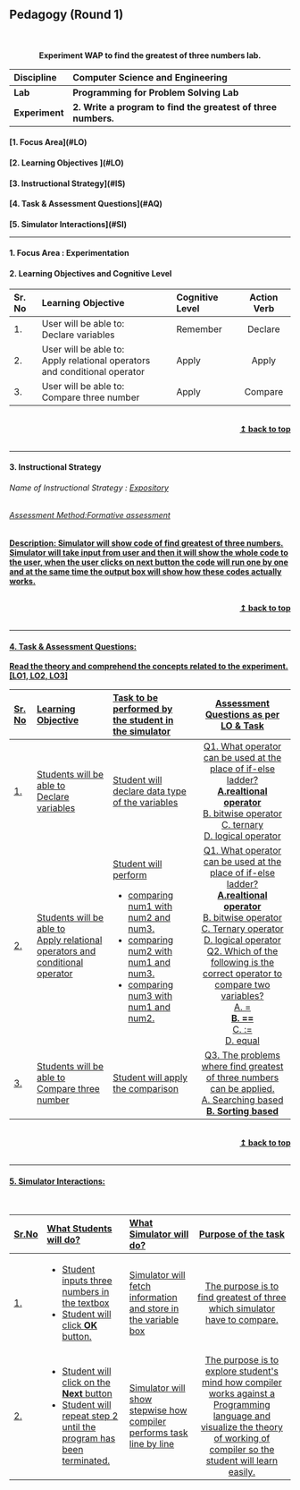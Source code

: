 ## Pedagogy (Round 1)
<p align="center">

<br>
<br>
<b> Experiment WAP to find the greatest of three numbers lab.
<a name="top"></a> <br>
</p>

<b>Discipline | <b>Computer Science and Engineering
:--|:--|
<b> Lab | <b> Programming for Problem Solving Lab
<b> Experiment|     <b> 2. Write a program to find the greatest of three numbers.



<h4> [1. Focus Area](#LO)
<h4> [2. Learning Objectives ](#LO)
<h4> [3. Instructional Strategy](#IS)
<h4> [4. Task & Assessment Questions](#AQ)
<h4> [5. Simulator Interactions](#SI)
<hr>

<a name="LO"></a>
#### 1. Focus Area : Experimentation



#### 2. Learning Objectives and Cognitive Level


Sr. No |	Learning Objective	| Cognitive Level | Action Verb
:--|:--|:--|:-:
1.| User will be able to: <br> Declare variables <br> | Remember | Declare
2.| User will be able to: <br> Apply relational operators and conditional operator | Apply | Apply
3.| User will be able to: <br> Compare three number <br> | Apply | Compare


<br/>
<div align="right">
    <b><a href="#top">↥ back to top</a></b>
</div>
<br/>
<hr>

<a name="IS"></a>
#### 3. Instructional Strategy
###### Name of Instructional Strategy  :    <u> Expository
###### Assessment Method:Formative assessment

<u> <b>Description: </b> Simulator will show code of find greatest of three numbers. </u>
<br>
 Simulator will take input from user and then it will show the whole code to the user, when the user clicks on next button the code will run one by one and at the same time the output box will show how these codes actually works.

<br/>
<div align="right">
    <b><a href="#top">↥ back to top</a></b>
</div>
<br/>
<hr>

<a name="AQ"></a>
#### 4. Task & Assessment Questions:

Read the theory and comprehend the concepts related to the experiment. [LO1, LO2, LO3]
<br>


Sr. No |	Learning Objective	| Task to be performed by <br> the student  in the simulator | Assessment Questions as per LO & Task
:--|:--|:--|:-:
1.| Students will be able to <br> Declare variables  | Student will declare data type of the variables| Q1.  What operator can be used at the place of if-else ladder?<br> <b> A.realtional operator </b><br> B. bitwise operator </b><br> C. ternary </b><br>D. logical operator</b><br> 
2.| Students will be able to<br> Apply relational operators and conditional operator| Student will perform <br> <ul> <li> comparing num1 with num2 and num3.</li><li> comparing num2 with num1 and num3.</li> <li> comparing num3 with num1 and num2.</li> | Q1.  What operator can be used at the place of if-else ladder?<br> <b> A.realtional operator </b><br> B. bitwise operator </b><br> C. Ternary operator </b><br>D. logical operator</b><br>Q2. Which of the following is the correct operator to compare two variables?<br> A. =   <br> <b> B. == </b><br>C. :=<br>D. equal</b>
3.| Students will be able to<br> Compare three number | Student will apply the comparison | Q3. The problems where find greatest of three numbers can be applied. <br> A. Searching based <br> <b> B. Sorting based </b>

 <br>

 
<div align="right">
    <b><a href="#top">↥ back to top</a></b>
</div>
<br/>
<hr>

<a name="SI"></a>

#### 5. Simulator Interactions:
<br>

Sr.No | What Students will do? |	What Simulator will do?	| Purpose of the task
:--|:--|:--|:--:
1.|<ul><li> Student inputs three numbers in the textbox</li> <li> Student will click <b> OK </b> button.</li> | Simulator will fetch information and store in the variable box  | The purpose is to find greatest of three which simulator have to compare.
2.|<ul><li>Student will click on the <b> Next </b> button </li><li> Student will repeat step 2 until the program has been terminated. </li>|Simulator will show stepwise how compiler performs task line by line <br>  | The purpose is to explore student's mind how compiler works against a Programming language and visualize the theory of working of compiler so the student will learn easily.
